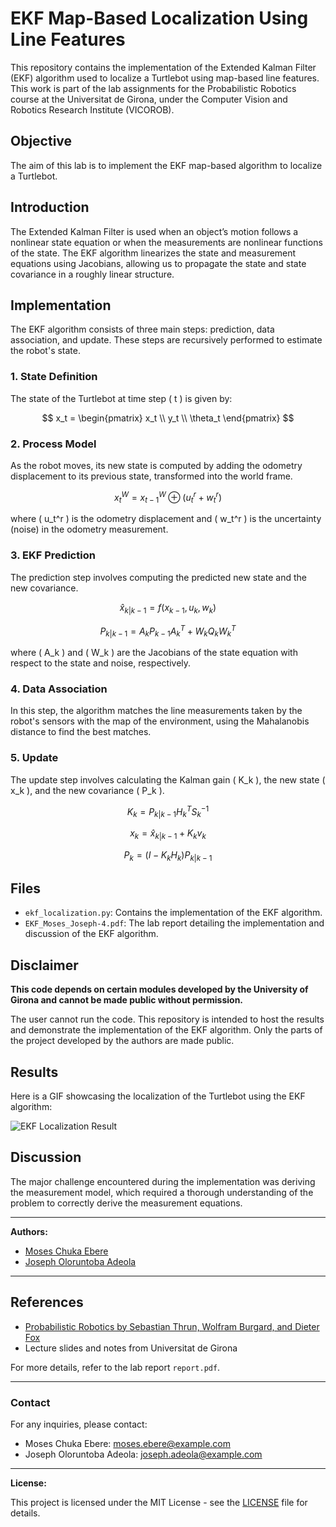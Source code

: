 
# EKF Map-Based Localization Using Line Features

This repository contains the implementation of the Extended Kalman Filter (EKF) algorithm used to localize a Turtlebot using map-based line features. This work is part of the lab assignments for the Probabilistic Robotics course at the Universitat de Girona, under the Computer Vision and Robotics Research Institute (VICOROB).

## Objective

The aim of this lab is to implement the EKF map-based algorithm to localize a Turtlebot.

## Introduction

The Extended Kalman Filter is used when an object’s motion follows a nonlinear state equation or when the measurements are nonlinear functions of the state. The EKF algorithm linearizes the state and measurement equations using Jacobians, allowing us to propagate the state and state covariance in a roughly linear structure.

## Implementation

The EKF algorithm consists of three main steps: prediction, data association, and update. These steps are recursively performed to estimate the robot's state.

### 1. State Definition

The state of the Turtlebot at time step \( t \) is given by:

$$
x_t = \begin{pmatrix} x_t \\ y_t \\ \theta_t \end{pmatrix}
$$

### 2. Process Model

As the robot moves, its new state is computed by adding the odometry displacement to its previous state, transformed into the world frame.

$$
x_t^W = x_{t-1}^W \oplus (u_t^r + w_t^r)
$$

where \( u_t^r \) is the odometry displacement and \( w_t^r \) is the uncertainty (noise) in the odometry measurement.

### 3. EKF Prediction

The prediction step involves computing the predicted new state and the new covariance.

$$
\hat{x}_{k|k-1} = f(x_{k-1}, u_k, w_k)
$$

$$
P_{k|k-1} = A_k P_{k-1} A_k^T + W_k Q_k W_k^T
$$

where \( A_k \) and \( W_k \) are the Jacobians of the state equation with respect to the state and noise, respectively.

### 4. Data Association

In this step, the algorithm matches the line measurements taken by the robot's sensors with the map of the environment, using the Mahalanobis distance to find the best matches.

### 5. Update

The update step involves calculating the Kalman gain \( K_k \), the new state \( x_k \), and the new covariance \( P_k \).

$$
K_k = P_{k|k-1} H_k^T S_k^{-1}
$$

$$
x_k = \hat{x}_{k|k-1} + K_k v_k
$$

$$
P_k = (I - K_k H_k) P_{k|k-1}
$$

## Files

- `ekf_localization.py`: Contains the implementation of the EKF algorithm.
- `EKF_Moses_Joseph-4.pdf`: The lab report detailing the implementation and discussion of the EKF algorithm.

## Disclaimer

**This code depends on certain modules developed by the University of Girona and cannot be made public without permission.**

The user cannot run the code. This repository is intended to host the results and demonstrate the implementation of the EKF algorithm. Only the parts of the project developed by the authors are made public.

## Results

Here is a GIF showcasing the localization of the Turtlebot using the EKF algorithm:

![EKF Localization Result](result.gif)

## Discussion

The major challenge encountered during the implementation was deriving the measurement model, which required a thorough understanding of the problem to correctly derive the measurement equations.

---

**Authors:**
- [Moses Chuka Ebere](https://github.com/MosesEbere)
- [Joseph Oloruntoba Adeola](https://github.com/adeola-jo)

---

## References

- [Probabilistic Robotics by Sebastian Thrun, Wolfram Burgard, and Dieter Fox](https://www.probabilistic-robotics.org/)
- Lecture slides and notes from Universitat de Girona

For more details, refer to the lab report `report.pdf`.

---

### Contact

For any inquiries, please contact:

- Moses Chuka Ebere: moses.ebere@example.com
- Joseph Oloruntoba Adeola: joseph.adeola@example.com

---

**License:**

This project is licensed under the MIT License - see the [LICENSE](LICENSE) file for details.

